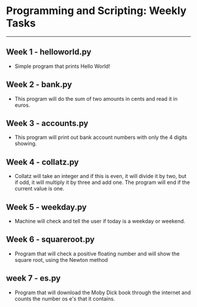 # Programming and Scripting: Weekly Tasks
***********************************************************************************

## Week 1 - helloworld.py
- Simple program that prints Hello World!

## Week 2 - bank.py
- This program will do the sum of two amounts in cents and read it in euros.

## Week 3 - accounts.py
- This program will print out bank account numbers with only the 4 digits showing.

## Week 4 - collatz.py
- Collatz will take an integer and if this is even, it will divide it by two, but if odd, it will multiply it by three and add one. The program will end if the current value is one.

## Week 5 - weekday.py
- Machine will check and tell the user if today is a weekday or weekend.

## Week 6 - squareroot.py
- Program that will check a positive floating number and will show the square root, using the Newton method

## week 7 - es.py
- Program that will download the Moby Dick book through the internet and counts the number os e's that it contains.